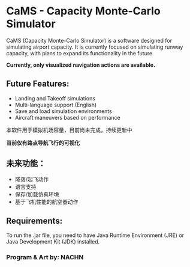 # CaMS - Capacity Monte-Carlo Simulator

CaMS (Capacity Monte-Carlo Simulator) is a software designed for simulating airport capacity. It is currently focused on simulating runway capacity, with plans to expand its functionality in the future.

**Currently, only visualized navigation actions are available.**

## Future Features:

- Landing and Takeoff simulations
- Multi-language support (English)
- Save and load simulation environments
- Aircraft maneuvers based on performance

本软件用于模拟机场容量，目前尚未完成，持续更新中

**当前仅有路点导航飞行的可视化**

## 未来功能：

- 降落/起飞动作
- 语言支持
- 保存/加载仿真环境
- 基于飞机性能的航空器动作

## Requirements:

To run the .jar file, you need to have Java Runtime Environment (JRE) or Java Development Kit (JDK) installed.

### Program & Art by: NACHN
